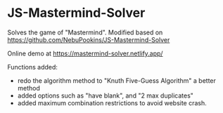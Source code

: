 # JS-Mastermind-Solver

Solves the game of "Mastermind". Modified based on https://github.com/NebuPookins/JS-Mastermind-Solver

Online demo at https://mastermind-solver.netlify.app/

Functions added:
- redo the algorithm method to "Knuth Five-Guess Algorithm" a better method
- added options such as "have blank", and "2 max duplicates"
- added maximum combination restrictions to avoid website crash.
